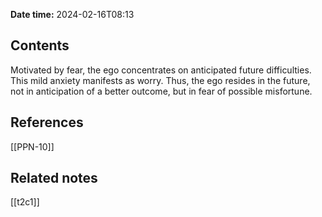 **Date time:** 2024-02-16T08:13
## Contents
Motivated by fear, the ego concentrates on anticipated future difficulties. This mild anxiety manifests as worry. Thus, the ego resides in the future, not in anticipation of a better outcome, but in fear of possible misfortune.
## References
[[PPN-10]]

## Related notes
[[t2c1]]
